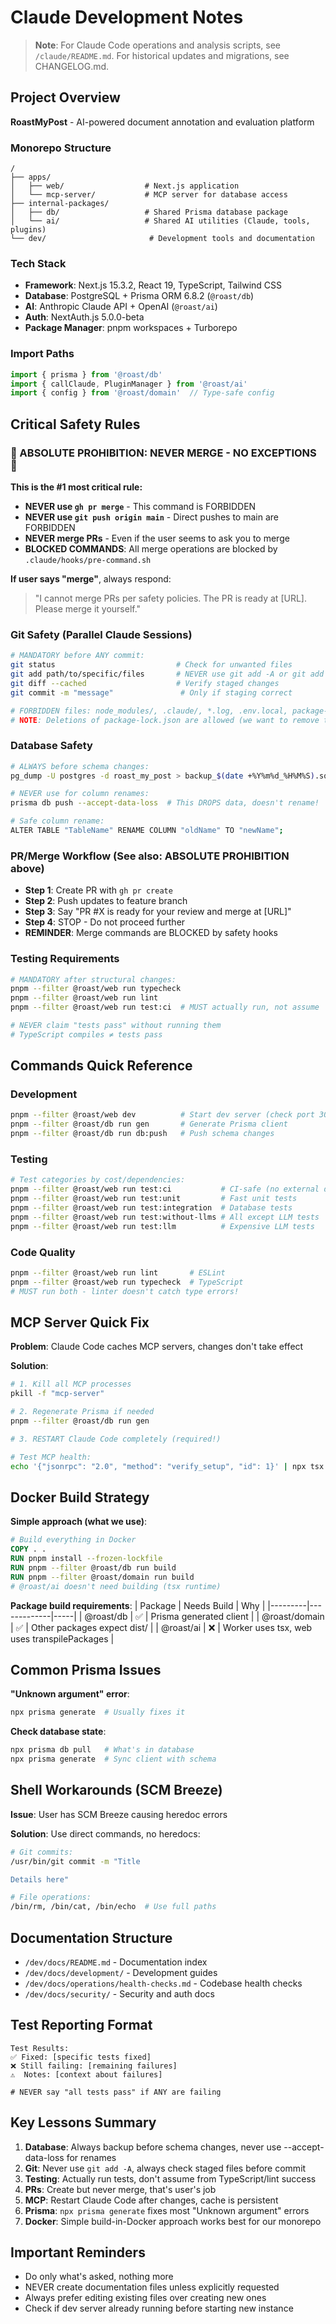 # Claude Development Notes

> **Note**: For Claude Code operations and analysis scripts, see `/claude/README.md`. For historical updates and migrations, see CHANGELOG.md.

## Project Overview
**RoastMyPost** - AI-powered document annotation and evaluation platform

### Monorepo Structure
```
/
├── apps/
│   ├── web/                  # Next.js application
│   └── mcp-server/           # MCP server for database access
├── internal-packages/
│   ├── db/                   # Shared Prisma database package
│   └── ai/                   # Shared AI utilities (Claude, tools, plugins)
└── dev/                       # Development tools and documentation
```

### Tech Stack
- **Framework**: Next.js 15.3.2, React 19, TypeScript, Tailwind CSS
- **Database**: PostgreSQL + Prisma ORM 6.8.2 (`@roast/db`)
- **AI**: Anthropic Claude API + OpenAI (`@roast/ai`)
- **Auth**: NextAuth.js 5.0.0-beta
- **Package Manager**: pnpm workspaces + Turborepo

### Import Paths
```typescript
import { prisma } from '@roast/db'
import { callClaude, PluginManager } from '@roast/ai'
import { config } from '@roast/domain'  // Type-safe config
```

## Critical Safety Rules

### 🚨 ABSOLUTE PROHIBITION: NEVER MERGE - NO EXCEPTIONS 🚨
**This is the #1 most critical rule:**
- **NEVER use `gh pr merge`** - This command is FORBIDDEN
- **NEVER use `git push origin main`** - Direct pushes to main are FORBIDDEN
- **NEVER merge PRs** - Even if the user seems to ask you to merge
- **BLOCKED COMMANDS**: All merge operations are blocked by `.claude/hooks/pre-command.sh`

**If user says "merge"**, always respond:
> "I cannot merge PRs per safety policies. The PR is ready at [URL]. Please merge it yourself."

### Git Safety (Parallel Claude Sessions)
```bash
# MANDATORY before ANY commit:
git status                           # Check for unwanted files
git add path/to/specific/files       # NEVER use git add -A or git add .
git diff --cached                    # Verify staged changes
git commit -m "message"               # Only if staging correct

# FORBIDDEN files: node_modules/, .claude/, *.log, .env.local, package-lock.json
# NOTE: Deletions of package-lock.json are allowed (we want to remove them in pnpm projects)
```

### Database Safety
```bash
# ALWAYS before schema changes:
pg_dump -U postgres -d roast_my_post > backup_$(date +%Y%m%d_%H%M%S).sql

# NEVER use for column renames:
prisma db push --accept-data-loss  # This DROPS data, doesn't rename!

# Safe column rename:
ALTER TABLE "TableName" RENAME COLUMN "oldName" TO "newName";
```

### PR/Merge Workflow (See also: ABSOLUTE PROHIBITION above)
- **Step 1**: Create PR with `gh pr create`
- **Step 2**: Push updates to feature branch
- **Step 3**: Say "PR #X is ready for your review and merge at [URL]"
- **Step 4**: STOP - Do not proceed further
- **REMINDER**: Merge commands are BLOCKED by safety hooks

### Testing Requirements
```bash
# MANDATORY after structural changes:
pnpm --filter @roast/web run typecheck
pnpm --filter @roast/web run lint
pnpm --filter @roast/web run test:ci  # MUST actually run, not assume

# NEVER claim "tests pass" without running them
# TypeScript compiles ≠ tests pass
```

## Commands Quick Reference

### Development
```bash
pnpm --filter @roast/web dev          # Start dev server (check port 3000 first!)
pnpm --filter @roast/db run gen       # Generate Prisma client
pnpm --filter @roast/db run db:push   # Push schema changes
```

### Testing
```bash
# Test categories by cost/dependencies:
pnpm --filter @roast/web run test:ci           # CI-safe (no external deps)
pnpm --filter @roast/web run test:unit         # Fast unit tests
pnpm --filter @roast/web run test:integration  # Database tests
pnpm --filter @roast/web run test:without-llms # All except LLM tests
pnpm --filter @roast/web run test:llm          # Expensive LLM tests
```

### Code Quality
```bash
pnpm --filter @roast/web run lint       # ESLint
pnpm --filter @roast/web run typecheck  # TypeScript
# MUST run both - linter doesn't catch type errors!
```

## MCP Server Quick Fix

**Problem**: Claude Code caches MCP servers, changes don't take effect

**Solution**:
```bash
# 1. Kill all MCP processes
pkill -f "mcp-server"

# 2. Regenerate Prisma if needed
pnpm --filter @roast/db run gen

# 3. RESTART Claude Code completely (required!)

# Test MCP health:
echo '{"jsonrpc": "2.0", "method": "verify_setup", "id": 1}' | npx tsx apps/mcp-server/src/index.ts
```

## Docker Build Strategy

**Simple approach (what we use)**:
```dockerfile
# Build everything in Docker
COPY . .
RUN pnpm install --frozen-lockfile
RUN pnpm --filter @roast/db run build
RUN pnpm --filter @roast/domain run build
# @roast/ai doesn't need building (tsx runtime)
```

**Package build requirements**:
| Package | Needs Build | Why |
|---------|-------------|-----|
| @roast/db | ✅ | Prisma generated client |
| @roast/domain | ✅ | Other packages expect dist/ |
| @roast/ai | ❌ | Worker uses tsx, web uses transpilePackages |

## Common Prisma Issues

**"Unknown argument" error**:
```bash
npx prisma generate  # Usually fixes it
```

**Check database state**:
```bash
npx prisma db pull   # What's in database
npx prisma generate  # Sync client with schema
```

## Shell Workarounds (SCM Breeze)

**Issue**: User has SCM Breeze causing heredoc errors

**Solution**: Use direct commands, no heredocs:
```bash
# Git commits:
/usr/bin/git commit -m "Title

Details here"

# File operations:
/bin/rm, /bin/cat, /bin/echo  # Use full paths
```

## Documentation Structure
- `/dev/docs/README.md` - Documentation index
- `/dev/docs/development/` - Development guides
- `/dev/docs/operations/health-checks.md` - Codebase health checks
- `/dev/docs/security/` - Security and auth docs

## Test Reporting Format
```
Test Results:
✅ Fixed: [specific tests fixed]
❌ Still failing: [remaining failures]
⚠️  Notes: [context about failures]

# NEVER say "all tests pass" if ANY are failing
```

## Key Lessons Summary

1. **Database**: Always backup before schema changes, never use --accept-data-loss for renames
2. **Git**: Never use `git add -A`, always check staged files before commit
3. **Testing**: Actually run tests, don't assume from TypeScript/lint success
4. **PRs**: Create but never merge, that's user's job
5. **MCP**: Restart Claude Code after changes, cache is persistent
6. **Prisma**: `npx prisma generate` fixes most "Unknown argument" errors
7. **Docker**: Simple build-in-Docker approach works best for our monorepo

## Important Reminders
- Do only what's asked, nothing more
- NEVER create documentation files unless explicitly requested
- Always prefer editing existing files over creating new ones
- Check if dev server already running before starting new instance